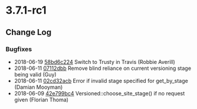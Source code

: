 # 3.7.1-rc1

<!--- Changes below this line will be automatically regenerated -->

## Change Log

### Bugfixes

 * 2018-06-19 [58bd6c224](https://github.com/silverstripe/silverstripe-framework/commit/58bd6c2248282b9ef6fb940cc6792a7b8c436fbf) Switch to Trusty in Travis (Robbie Averill)
 * 2018-06-11 [07112dbb](https://github.com/silverstripe/silverstripe-cms/commit/07112dbb0bbc4bd624e44586ef3faccdcff1acd1) Remove blind reliance on current versioning stage being valid (Guy)
 * 2018-06-11 [02cd32acb](https://github.com/silverstripe/silverstripe-framework/commit/02cd32acb3db7b8e3ec5b3617ce6fb5c84fca9d8) Error if invalid stage specified for get_by_stage (Damian Mooyman)
 * 2018-06-09 [42e799bc4](https://github.com/silverstripe/silverstripe-framework/commit/42e799bc43eb83660bc4d35c9c6c5bf7f23989a8) Versioned::choose_site_stage() if no request given (Florian Thoma)

